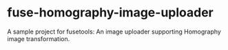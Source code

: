 # fuse-homography-image-uploader
A sample project for fusetools: An image uploader supporting Homography image transformation.
